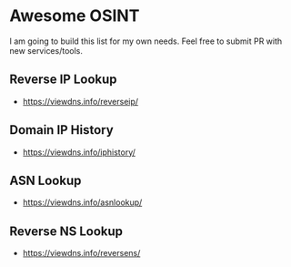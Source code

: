 # Awesome OSINT

I am going to build this list for my own needs. Feel free to submit PR with new services/tools.

## Reverse IP Lookup

- https://viewdns.info/reverseip/

## Domain IP History

- https://viewdns.info/iphistory/

## ASN Lookup

- https://viewdns.info/asnlookup/

## Reverse NS Lookup

- https://viewdns.info/reversens/
